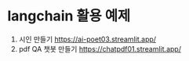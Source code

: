 # langchain 활용 예제

1. 시인 만들기
https://ai-poet03.streamlit.app/
2. pdf QA 챗봇 만들기
https://chatpdf01.streamlit.app/
